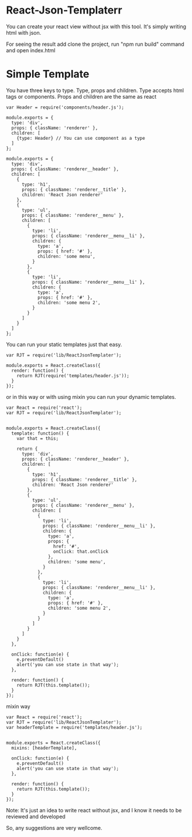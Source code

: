 # React-Json-Templaterr


You can create your react view without jsx with this tool. It's simply writing html with json.

For seeing the result add clone the project, run "npm run build" command and open index.html


# Simple Template

You have three keys to type. Type, props and children. Type accepts html tags or components.
Props and children are the same as react

```
var Header = require('components/header.js');

module.exports = {
  type: 'div',
  props: { className: 'renderer' },
  children: [
    {type: Header} // You can use component as a type
  ]
};
```

```
module.exports = {
  type: 'div',
  props: { className: 'renderer__header' },
  children: [
    {
      type: 'h1',
      props: { className: 'renderer__title' },
      children: 'React Json renderer'
    },
    {
      type: 'ul',
      props: { className: 'renderer__menu' },
      children: [
        {
          type: 'li',
          props: { className: 'renderer__menu__li' },
          children: {
            type: 'a',
            props: { href: '#' },
            children: 'some menu',
          }
        },
        {
          type: 'li',
          props: { className: 'renderer__menu__li' },
          children: {
            type: 'a',
            props: { href: '#' },
            children: 'some menu 2',
          }
        }
      ]
    }
  ]
};
```

You can run your static templates just that easy.
```
var RJT = require('lib/ReactJsonTemplater');

module.exports = React.createClass({
  render: function() {
    return RJT(require('templates/header.js'));
  }
});
```


or in this way or with using mixin you can run your dynamic templates.
```
var React = require('react');
var RJT = require('lib/ReactJsonTemplater');


module.exports = React.createClass({
  template: function() {
    var that = this;

    return {
      type: 'div',
      props: { className: 'renderer__header' },
      children: [
        {
          type: 'h1',
          props: { className: 'renderer__title' },
          children: 'React Json renderer'
        },
        {
          type: 'ul',
          props: { className: 'renderer__menu' },
          children: [
            {
              type: 'li',
              props: { className: 'renderer__menu__li' },
              children: {
                type: 'a',
                props: {
                  href: '#',
                  onClick: that.onClick
                },
                children: 'some menu',
              }
            },
            {
              type: 'li',
              props: { className: 'renderer__menu__li' },
              children: {
                type: 'a',
                props: { href: '#' },
                children: 'some menu 2',
              }
            }
          ]
        }
      ]
    }
  },

  onClick: function(e) {
    e.preventDefault()
    alert('you can use state in that way');
  },

  render: function() {
    return RJT(this.template());
  }
});
```

mixin way
```
var React = require('react');
var RJT = require('lib/ReactJsonTemplater');
var headerTemplate = require('templates/header.js');


module.exports = React.createClass({
  mixins: [headerTemplate],

  onClick: function(e) {
    e.preventDefault()
    alert('you can use state in that way');
  },

  render: function() {
    return RJT(this.template());
  }
});
```


Note: It's just an idea to write react without jsx, and I know it needs to be reviewed and developed

So, any suggestions are very wellcome.
